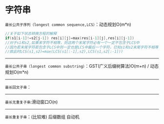 # 字符串

`最长公共子序列（longest common sequence,LCS）`：动态规划O(m*n)  

```cpp
//关于如下状态转换方程的解释
if(s1[i-1]!=s2[j-1]) res[i][j]=max(res[i-1][j],res[i][j-1])
//对于s1和s2,如果末字符不相等，则这两个末尾字符必有一个一定不包含于LCS中
//因为若末尾字符若包含于LCS中则一定也是LCS中最后一个字符，已知s1和s2末尾字符不相等，所以必有一个不包含与LCS
//故此时LCS(s1,s2)=max(LCS(s1[:-1],s2),LCS(s1,s2[:-1]))
```

---

`最长公共子串（longest common substring）`：GST(广义后缀树算法)O(m+n)    /    动态规划O(m*n)

---

`最长回文子串`：

---

 `最长无重复子串`:滑动窗口O(n)

---

`最长重复子串`：(比较难) 后缀数组 自动机
